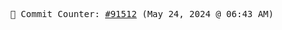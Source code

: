 <p align="center">
    <samp>
        📮 Commit Counter: <a href="https://github.com/Javascript-void0/Javascript-void0/commits/main">#91512</a> (May 24, 2024 @ 06:43 AM)
    </samp>
</p>